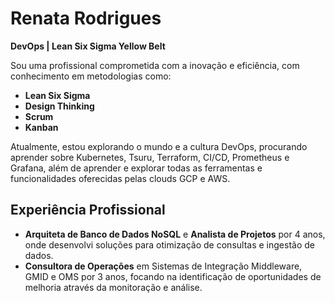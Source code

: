 # Renata Rodrigues

**DevOps | Lean Six Sigma Yellow Belt**

Sou uma profissional comprometida com a inovação e eficiência, com conhecimento em metodologias como:
- **Lean Six Sigma**
- **Design Thinking**
- **Scrum**
- **Kanban**

Atualmente, estou explorando o mundo e a cultura DevOps, procurando aprender sobre Kubernetes, Tsuru, Terraform, CI/CD, Prometheus e Grafana, além de aprender e explorar todas as ferramentas e funcionalidades oferecidas pelas clouds GCP e AWS.

## Experiência Profissional

- **Arquiteta de Banco de Dados NoSQL** e **Analista de Projetos** por 4 anos, onde desenvolvi soluções para otimização de consultas e ingestão de dados.
- **Consultora de Operações** em Sistemas de Integração Middleware, GMID e OMS por 3 anos, focando na identificação de oportunidades de melhoria através da monitoração e análise.
